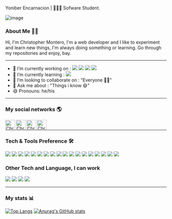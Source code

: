 Yoniber Encarnacion  | 🧑🏽‍💻 Sofware Student.

![image](https://user-images.githubusercontent.com/36041729/183783777-b832cc7f-53dd-4679-b232-6a21e085c700.png)
### About Me 🙋‍♂️

Hi, I'm Christopher Montero, I'm a web developer and I like to experiment and learn new things, I'm always doing something or learning. Go through my repositories and enjoy, bay.

---

- 🔭 I’m currently working on : <img src="https://img.shields.io/badge/-Node.js-3C873A?style=flat&logo=Node.js&logoColor=white"> <img src="https://img.shields.io/badge/-Express.js-787878?style=flat"> <img src="https://img.shields.io/badge/-MongoDB-4DB33D?style=flat&logo=mongodb&logoColor=FFFFFF"> <img src="https://img.shields.io/badge/-React-000000?style=flat&logo=react&logoColor=00c8ff">
- 🌱 I’m currently learning : <img src="http://img.shields.io/badge/Cloud%20Services-4285F4?style=flat&logo=google%20cloud&logoColor=white">
- 👯 I’m looking to collaborate on : "Everyone 🧑‍🚀"
- 💬 Ask me about : "Things i know 😄"
- 😄 Pronouns: he/his

---

### My social networks 🌎

[<img align="left" alt="Christopher | LinkedIn" width="30px" src="https://cdn.iconscout.com/icon/free/png-64/linkedin-162-498418.png" />][linkedin]
[<img align="left" alt="Christopher | Instagram" width="30px" src="https://cdn.iconscout.com/icon/free/png-64/twitter-44-125621.png" />][twitter]
[<img align="left" alt="Christopher | LinkedIn" width="30px" src="https://cdn.iconscout.com/icon/free/png-64/instagram-188-498425.png" />][instagram]
[<img align="left" alt="Christopher | LinkedIn" width="30px" src="https://cdn.iconscout.com/icon/free/png-64/facebook-262-721949.png" />][facebook]

<br/>

---
### Tech & Tools Preference 🛠️

<img src = "https://img.shields.io/badge/-HTML5-E34F26?style=flat&logo=html5&logoColor=white"> <img src = "https://img.shields.io/badge/-CSS3-1572B6?style=flat&logo=css3&logoColor=white">
<img src="https://img.shields.io/badge/-Bootstrap-563D7C?style=flat&logo=bootstrap&logoColor=white">
<img src="https://img.shields.io/badge/-JavaScript-eed718?style=flat&logo=javascript&logoColor=ffffff">
<img src="https://img.shields.io/badge/-Sass-cc6699?style=flat&logo=sass&logoColor=ffffff">
<img src="https://img.shields.io/badge/-React-000000?style=flat&logo=react&logoColor=00c8ff">
<img src="https://img.shields.io/badge/-MongoDB-4DB33D?style=flat&logo=mongodb&logoColor=FFFFFF">
<img src="https://img.shields.io/badge/-MySQL-F29111?style=flat&logo=mysql&logoColor=FFFFFF">
<img src="https://img.shields.io/badge/-SQL%20Server-ED2C4C?style=flat&logo=microsoftsqlserver&logoColor=FFFFFF">
<img src="https://img.shields.io/badge/-Express.js-787878?style=flat&logo=express">
<img src="https://img.shields.io/badge/-Node.js-3C873A?style=flat&logo=Node.js&logoColor=white">
<img src="https://img.shields.io/badge/-Firebase-FFA611?style=flat&logo=firebase&logoColor=FFFFFF">
<img src="http://img.shields.io/badge/-Google%20Cloud%20Platform-4285F4?style=flat&logo=google%20cloud&logoColor=white">
<img src="http://img.shields.io/badge/-Git-F1502F?style=flat&logo=git&logoColor=FFFFFF">
<img src="http://img.shields.io/badge/-Github-000000?style=flat&logo=github&logoColor=FFFFFF">
<img src="http://img.shields.io/badge/-VS%20Code-007ACC?style=flat&logo=visual%20studio%20code&logoColor=white">
<img src="http://img.shields.io/badge/-Heroku-430098?style=flat&logo=heroku&logoColor=white">
<img src="http://img.shields.io/badge/-NPM-fff?style=flat&logo=npm&logoColor=white">

### Other Tech and Language, I can work
<img src="http://img.shields.io/badge/-Java-F89820?style=flat&logo=java&logoColor=white"> <img src="https://img.shields.io/badge/-Python-black?style=flat&logo=python&logoColor=white"> <img src="https://img.shields.io/badge/c%23-%23239120.svg?style=flat&logo=c-sharp&logoColor=white"> <img src="https://img.shields.io/badge/php-6C7CB9.svg?style=flat&logo=php&logoColor=white">

---
### My stats 📊
[![Top Langs](https://github-readme-stats.vercel.app/api/top-langs/?username=christopherjael&show_icons=true&theme=radical)](https://github.com/anuraghazra/github-readme-stats)
[![Anurag's GitHub stats](https://github-readme-stats.vercel.app/api?username=christopherjael&show_icons=true&theme=radical)](https://github.com/anuraghazra/github-readme-stats)


[twitter]: https://twitter.com/Reakine_net
[facebook]: https://www.facebook.com/Christhofer001
[instagram]: https://www.instagram.com/reakine.rd/
[linkedin]: https://www.linkedin.com/in/christopher-jael-montero-d-oleo-302391189/
